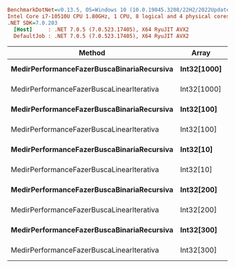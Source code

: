 ``` ini

BenchmarkDotNet=v0.13.5, OS=Windows 10 (10.0.19045.3208/22H2/2022Update)
Intel Core i7-10510U CPU 1.80GHz, 1 CPU, 8 logical and 4 physical cores
.NET SDK=7.0.203
  [Host]     : .NET 7.0.5 (7.0.523.17405), X64 RyuJIT AVX2
  DefaultJob : .NET 7.0.5 (7.0.523.17405), X64 RyuJIT AVX2


```
|                                     Method |       Array |       Mean |      Error |     StdDev |     Median | Rank | Allocated |
|------------------------------------------- |------------ |-----------:|-----------:|-----------:|-----------:|-----:|----------:|
| **MedirPerformanceFazerBuscaBinariaRecursiva** | **Int32[1000]** |  **15.089 ns** |  **0.3155 ns** |  **0.2951 ns** |  **15.012 ns** |    **6** |         **-** |
|  MedirPerformanceFazerBuscaLinearIterativa | Int32[1000] | 401.359 ns | 11.9320 ns | 34.4267 ns | 413.638 ns |   10 |         - |
| **MedirPerformanceFazerBuscaBinariaRecursiva** |  **Int32[100]** |   **9.404 ns** |  **0.1722 ns** |  **0.1344 ns** |   **9.363 ns** |    **3** |         **-** |
|  MedirPerformanceFazerBuscaLinearIterativa |  Int32[100] |  43.670 ns |  0.5444 ns |  0.4826 ns |  43.610 ns |    7 |         - |
| **MedirPerformanceFazerBuscaBinariaRecursiva** |   **Int32[10]** |   **4.379 ns** |  **0.0385 ns** |  **0.0342 ns** |   **4.369 ns** |    **1** |         **-** |
|  MedirPerformanceFazerBuscaLinearIterativa |   Int32[10] |   4.614 ns |  0.1105 ns |  0.0979 ns |   4.577 ns |    2 |         - |
| **MedirPerformanceFazerBuscaBinariaRecursiva** |  **Int32[200]** |  **11.413 ns** |  **0.0678 ns** |  **0.0566 ns** |  **11.414 ns** |    **4** |         **-** |
|  MedirPerformanceFazerBuscaLinearIterativa |  Int32[200] |  79.374 ns |  1.6205 ns |  4.5172 ns |  78.100 ns |    8 |         - |
| **MedirPerformanceFazerBuscaBinariaRecursiva** |  **Int32[300]** |  **13.889 ns** |  **0.2918 ns** |  **0.5409 ns** |  **13.791 ns** |    **5** |         **-** |
|  MedirPerformanceFazerBuscaLinearIterativa |  Int32[300] | 111.928 ns |  2.2836 ns |  5.2008 ns | 109.453 ns |    9 |         - |
